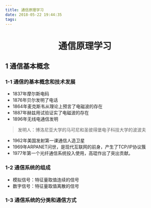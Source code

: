```yaml
---
title: 通信原理学习
date: 2018-05-22 19:44:35
tags:
---
```

# <center>通信原理学习</center>
## 1 通信基本概念
### 1-1 通信的基本概念和技术发展
* 1837年摩尔斯电码
* 1876年贝尔发明了电话
* 1864年麦克斯韦从理论上预言了电磁波的存在
* 1887年赫兹用试验证实了电磁波的存在
* 1896年无线电通信发明
>发明人：博洛尼亚大学的马可尼和圣彼得堡电子科技大学的波波夫
* 1962年美国发射第一课通信人造卫星
* 1969年ARPANET问世，是现代互联网的前身，产生了TCP/IP协议簇
* 1977年第一个光纤通信系统投入使用，高琨作出了突出贡献。
### 1-2 通信系统的组成
* 模拟信号：特征量取值连续的信号
* 数字信号：特征量取值离散的信号
### 1-3 通信系统的分类和通信方式


